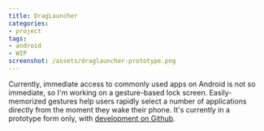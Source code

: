 ```yaml
---
title: DragLauncher
categories:
- project
tags:
- android
- WIP
screenshot: /assets/draglauncher-prototype.png
---
```


Currently, immediate access to commonly used apps on Android is not so immediate, so I'm working on a gesture-based lock screen. Easily-memorized gestures help users rapidly select a number of applications directly from the moment they wake their phone. It's currently in a prototype form only, with [development on Github](http://www.github.com/crummy/draglauncher).
